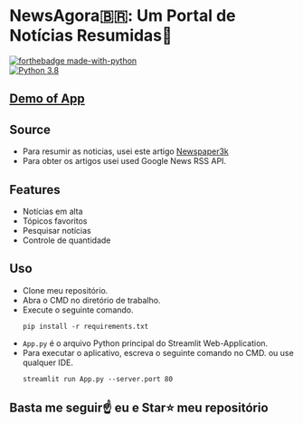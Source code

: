 # NewsAgora🇧🇷: Um Portal de Notícias Resumidas📰

[![forthebadge made-with-python](http://ForTheBadge.com/images/badges/made-with-python.svg)](https://www.python.org/)                 
[![Python 3.8](https://img.shields.io/badge/python-3.8-blue.svg)](https://www.python.org/downloads/release/python-360/)   

## [Demo of App](https://huggingface.co/spaces/Gabesantos1007/NewsAgora)

## Source
- Para resumir as noticias, usei este artigo [Newspaper3k](https://newspaper.readthedocs.io/en/latest/)
- Para obter os artigos usei used Google News RSS API.

## Features
- Notícias em alta
- Tópicos favoritos
- Pesquisar notícias
- Controle de quantidade

## Uso
- Clone meu repositório.
- Abra o CMD no diretório de trabalho.
- Execute o seguinte comando.
  ```
  pip install -r requirements.txt
  ```
- `App.py` é o arquivo Python principal do Streamlit Web-Application.
- Para executar o aplicativo, escreva o seguinte comando no CMD. ou use qualquer IDE.
  ```
  streamlit run App.py --server.port 80
  ```


## Basta me seguir☝️ eu e Star⭐ meu repositório
